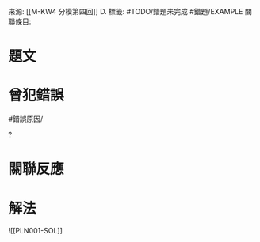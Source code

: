 來源: [[M-KW4 分模第四回]] D.
標籤: #TODO/錯題未完成 #錯題/EXAMPLE 
關聯條目: 
# 題文
# 曾犯錯誤
#錯誤原因/ 

?
# 關聯反應
# 解法
![[PLN001-SOL]]